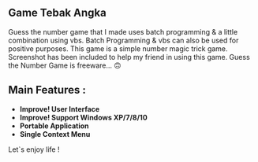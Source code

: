 ## Game Tebak Angka

Guess the number game that I made uses batch programming & a little combination using vbs.
Batch Programming & vbs can also be used for positive purposes.
This game is a simple number magic trick game.<br>
Screenshot has been included to help my friend in using this game.
Guess the Number Game is freeware... 🙃

## Main Features :
- **Improve! User Interface**
- **Improve! Support Windows XP/7/8/10**
- **Portable Application**
- **Single Context Menu**

Let`s enjoy life !
